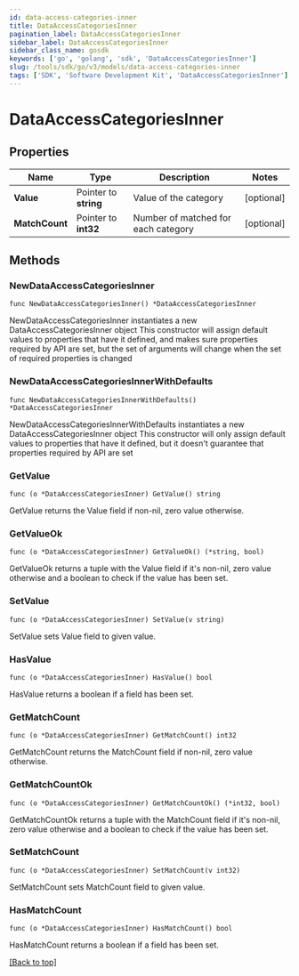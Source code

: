 ```yaml
---
id: data-access-categories-inner
title: DataAccessCategoriesInner
pagination_label: DataAccessCategoriesInner
sidebar_label: DataAccessCategoriesInner
sidebar_class_name: gosdk
keywords: ['go', 'golang', 'sdk', 'DataAccessCategoriesInner'] 
slug: /tools/sdk/go/v3/models/data-access-categories-inner
tags: ['SDK', 'Software Development Kit', 'DataAccessCategoriesInner']
---
```


# DataAccessCategoriesInner

## Properties

Name | Type | Description | Notes
------------ | ------------- | ------------- | -------------
**Value** | Pointer to **string** | Value of the category | [optional] 
**MatchCount** | Pointer to **int32** | Number of matched for each category | [optional] 

## Methods

### NewDataAccessCategoriesInner

`func NewDataAccessCategoriesInner() *DataAccessCategoriesInner`

NewDataAccessCategoriesInner instantiates a new DataAccessCategoriesInner object
This constructor will assign default values to properties that have it defined,
and makes sure properties required by API are set, but the set of arguments
will change when the set of required properties is changed

### NewDataAccessCategoriesInnerWithDefaults

`func NewDataAccessCategoriesInnerWithDefaults() *DataAccessCategoriesInner`

NewDataAccessCategoriesInnerWithDefaults instantiates a new DataAccessCategoriesInner object
This constructor will only assign default values to properties that have it defined,
but it doesn't guarantee that properties required by API are set

### GetValue

`func (o *DataAccessCategoriesInner) GetValue() string`

GetValue returns the Value field if non-nil, zero value otherwise.

### GetValueOk

`func (o *DataAccessCategoriesInner) GetValueOk() (*string, bool)`

GetValueOk returns a tuple with the Value field if it's non-nil, zero value otherwise
and a boolean to check if the value has been set.

### SetValue

`func (o *DataAccessCategoriesInner) SetValue(v string)`

SetValue sets Value field to given value.

### HasValue

`func (o *DataAccessCategoriesInner) HasValue() bool`

HasValue returns a boolean if a field has been set.

### GetMatchCount

`func (o *DataAccessCategoriesInner) GetMatchCount() int32`

GetMatchCount returns the MatchCount field if non-nil, zero value otherwise.

### GetMatchCountOk

`func (o *DataAccessCategoriesInner) GetMatchCountOk() (*int32, bool)`

GetMatchCountOk returns a tuple with the MatchCount field if it's non-nil, zero value otherwise
and a boolean to check if the value has been set.

### SetMatchCount

`func (o *DataAccessCategoriesInner) SetMatchCount(v int32)`

SetMatchCount sets MatchCount field to given value.

### HasMatchCount

`func (o *DataAccessCategoriesInner) HasMatchCount() bool`

HasMatchCount returns a boolean if a field has been set.


[[Back to top]](#) 


